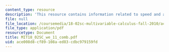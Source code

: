 ```yaml
---
content_type: resource
description: 'This resource contains information related to speed and arc length. '
file: null
file_location: /coursemedia/18-02sc-multivariable-calculus-fall-2010/ace008d8cf89108aed83cdbc979159fd_MIT18_02SC_we_11_comb.pdf
file_type: application/pdf
resourcetype: Document
title: MIT18_02SC_we_11_comb.pdf
uid: ace008d8-cf89-108a-ed83-cdbc979159fd
---
```

